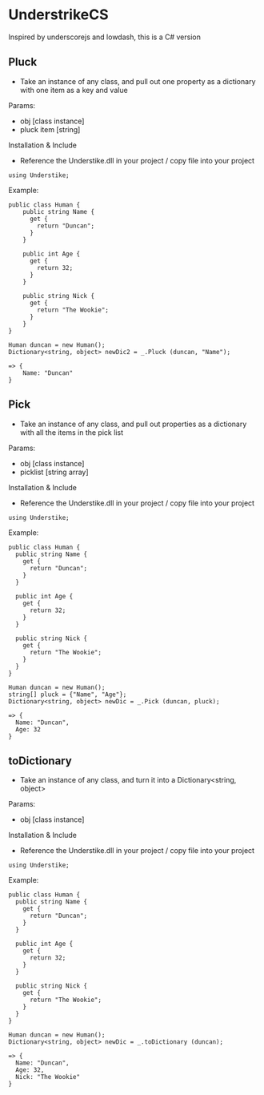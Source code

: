 UnderstrikeCS
=============

Inspired by underscorejs and lowdash, this is a C# version

Pluck
-----
- Take an instance of any class, and pull out one property as a dictionary with one item as a key and value

Params:
- obj [class instance]
- pluck item [string]

Installation & Include
- Reference the Understike.dll in your project / copy file into your project

```CSharp
using Understike;
```

Example:
```CSharp
public class Human {
	public string Name {
	  get {
	    return "Duncan";
	  }
	}

	public int Age {
	  get {
	    return 32;
	  }
	}

	public string Nick {
	  get {
	    return "The Wookie";
	  }
	}
}
```

```CSharp
Human duncan = new Human();
Dictionary<string, object> newDic2 = _.Pluck (duncan, "Name");

=> {
	Name: "Duncan"
}

```

Pick
----
- Take an instance of any class, and pull out properties as a dictionary with all the items in the pick list

Params:
- obj [class instance]
- picklist [string array]

Installation & Include
- Reference the Understike.dll in your project / copy file into your project

```CSharp
using Understike;
```

Example:
```CSharp
public class Human {
  public string Name {
    get {
      return "Duncan";
    }
  }

  public int Age {
    get {
      return 32;
    }
  }

  public string Nick {
    get {
      return "The Wookie";
    }
  }
}
```

```CSharp
Human duncan = new Human();
string[] pluck = {"Name", "Age"};
Dictionary<string, object> newDic = _.Pick (duncan, pluck);

=> {
  Name: "Duncan",
  Age: 32
}

```

toDictionary
------------
- Take an instance of any class, and turn it into a Dictionary<string, object>

Params:
- obj [class instance]

Installation & Include
- Reference the Understike.dll in your project / copy file into your project

```CSharp
using Understike;
```

Example:
```CSharp
public class Human {
  public string Name {
    get {
      return "Duncan";
    }
  }

  public int Age {
    get {
      return 32;
    }
  }

  public string Nick {
    get {
      return "The Wookie";
    }
  }
}
```

```CSharp
Human duncan = new Human();
Dictionary<string, object> newDic = _.toDictionary (duncan);

=> {
  Name: "Duncan",
  Age: 32,
  Nick: "The Wookie"
}

```
